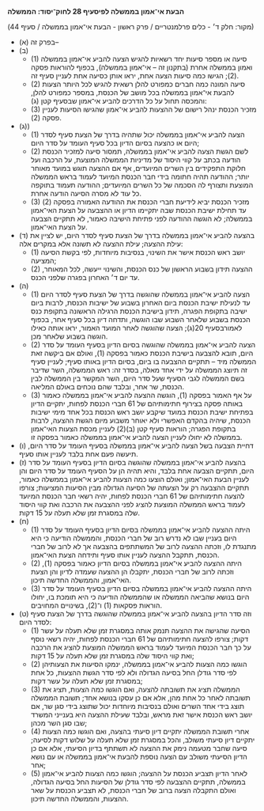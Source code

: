 **הבעת אי־אמון בממשלה לפיסעיף 28 לחוק־יסוד: הממשלה**

(מקור: חלק ד׳ - כלים פרלמנטריים / פרק ראשון - הבעת אי־אמון בממשלה / סעיף 44)
 * (א) בפרק זה–
 * (ב) 
   * (1) סיעה או מספר סיעות יחד רשאיות להגיש הצעה להביע אי־אמון בממשלה ואמון בממשלה אחרת (בתקנון זה – אי־אמון בממשלה), בכפוף להוראות פסקה (2); הגישו כמה סיעות הצעה אחת, יראו אותן כסיעה אחת לעניין סעיף זה.
   * (2) סיעה המונה כמה חברים כמפורט להלן רשאית להגיש לכל היותר הצעות להבעת אי־אמון בממשלה בכל מושב של הכנסת, במספר כמפורט להלן, והמכסה תחול על כל הדרכים להביע אי־אמון שבסעיף קטן (ג):
   * (3) מזכיר הכנסת ינהל רישום של ההצעות להביע אי־אמון שהגישו הסיעות לעניין פסקה (2).
 * (ג)) 
   * (1) הצעה להביע אי־אמון בממשלה יכול שתהיה בדרך של הצעת סעיף לסדר היום או כהצעה בסיום הדיון בכל סעיף העומד על סדר היום;
   * (2) לשם הגשת הצעה להביע אי־אמון בממשלה, תמסור סיעה למזכיר הכנסת הודעה בכתב על קווי היסוד של מדיניות הממשלה המוצעת, על הרכבה ועל חלוקת התפקידים בין השרים המיועדים, אף אם ההצעה תוגש במועד מאוחר יותר; ההודעה תהיה חתומה בידי חבר הכנסת המיועד לעמוד בראש הממשלה המוצעת ותצורף לה הסכמה של כל השרים המיועדים; ההודעה תעמוד בתוקפה כל עוד לא מסרה הסיעה הודעה אחרת.
   * (3) מזכיר הכנסת יביא לידיעת חברי הכנסת את ההודעה האמורה בפסקה (2) עד תחילת ישיבת הכנסת שבה יתקיימו הדיון או ההצבעה על הצעת האי־אמון בממשלה; לא הוגשה ההודעה לפני פתיחת הישיבה כאמור, לא תתקיים הצבעה על הצעת האי־אמון.
 * (ד) בהצעה להביע אי־אמון בממשלה בדרך של הצעת סעיף לסדר היום, יש לציין את עילת ההצעה; עילת ההצעה לא תשונה אלא במקרים אלה:
   * (1) יושב ראש הכנסת אישר את השינוי, בנסיבות מיוחדות, לפי בקשת הסיעה המציעה;
   * (2) ההצעה תידון בשבוע הראשון של כנס הכנסת, והשינוי ייעשה, לכל המאוחר, עד יום ד׳ האחרון בפגרה שלפני הכנס.
 * (ה) 
   * (1) הצעה להביע אי־אמון בממשלה שהוגשה בדרך של הצעת סעיף לסדר היום עד לנעילת ישיבת הכנסת ביום האחרון בשבוע של ישיבות הכנסת, לרבות ביום ישיבה בתקופת הפגרה, תידון בישיבת הכנסת הרגילה הראשונה בתקופת כנס הכנסת בשבוע שלאחר השבוע שבו הוגשה, ותדחה דיון בכל סעיף אחר, בכפוף לאמורבסעיף 20(ג); הצעה שהוגשה לאחר המועד האמור, יראו אותה כאילו הוגשה בשבוע שלאחר מכן.
   * (2) הצעה להביע אי־אמון בממשלה שהוגשה בסיום הדיון בסעיף העומד על סדר היום, תובא להצבעה בישיבת הכנסת כאמור בפסקה (1), ואולם אם ביקשה זאת הממשלה מיד – תתקיים ההצבעה בו ביום, בסיום הדיון באותו סעיף; לעניין סעיף זה תיוצג הממשלה על ידי אחד מאלה, בסדר זה: ראש הממשלה, השר שדיבר בשם הממשלה לגבי הסעיף שעל סדר היום, השר המקשר בין הממשלה לבין הכנסת, שר אחר, ובלבד שהם נוכחים באולם המליאה.
   * (3) על אף האמור בפסקה (1), הוגשה ההצעה להביע אי־אמון בממשלה כאמור באותה פסקה בצירוף חתימותיהם של 61 חברי הכנסת לפחות, יתקיים הדיון בפתיחת ישיבת הכנסת במועד שיקבע יושב ראש הכנסת בכל אחד מימי ישיבות הכנסת, שיהיה בהקדם האפשרי ולא יאוחר משבוע מיום הגשת ההצעה, לרבות בתקופת הפגרה; הוראות סעיף קטן (ב)(2) לעניין מכסת הצעות האי־אמון בממשלה לא יחולו לעניין הצעה להביע אי־אמון בממשלה כאמור בפסקה זו.
 * (ו) דחיית הצבעה בשל הצעה להביע אי־אמון בממשלה בסעיף העומד על סדר היום, תיעשה פעם אחת בלבד לעניין אותו סעיף.
 * (ז) בהצעה להביע אי־אמון בממשלה שהוגשה בסיום הדיון בסעיף העומד על סדר היום, תתקיים הצבעה אחת בלבד, והיא תהיה הן על הסעיף העומד על סדר היום והן לעניין הבעת האי־אמון; ואולם הוצעו כמה הצעות להביע אי־אמון בממשלה כאמור, תתקיים ההצבעה רק על הצעתה של הסיעה הגדולה מבין הסיעות המציעות; צורפו להצעה חתימותיהם של 61 חברי הכנסת לפחות, יהיה רשאי חבר הכנסת המיועד לעמוד בראש הממשלה המוצעת להציג לפני ההצבעה את הרכבה ואת קווי היסוד שלה במסגרת זמן שלא תעלה על 15 דקות.
 * (ח) 
   * (1) היתה ההצעה להביע אי־אמון בממשלה בסיום הדיון בסעיף העומד על סדר היום בעניין שבו לא נדרש רוב של חברי הכנסת, והממשלה הודיעה כי היא מתנגדת לו, וזכתה ההצעה לרוב של המשתתפים בהצבעה אך לא לרוב של חברי הכנסת, תתקבל ההצעה לעניין אותו סעיף ותידחה הצעת האי־אמון.
   * (2) היתה ההצעה להביע אי־אמון בממשלה בסיום הדיון כאמור בפסקה (1), וזכתה לרוב של חברי הכנסת, יתקבלו הן ההצעה שעמדה לדיון והן הצעת האי־אמון, והממשלה החדשה תיכון.
   * (3) היתה ההצעה להביע אי־אמון בממשלה בסיום הדיון בסעיף העומד על סדר היום בנושא שהביאה הממשלה או שהממשלה הודיעה כי היא תומכת בו, יחולו הוראות פסקאות (1) ו־(2), בשינויים המחויבים.
 * (ט) וזה סדר הדיון בהצעה להביע אי־אמון בממשלה שהוגשה בדרך של הצעת סעיף לסדר היום:
   * (1) הסיעה שהגישה את ההצעה תנמק אותה במסגרת זמן שלא תעלה על עשר דקות; צורפו להצעה חתימותיהם של 61 חברי הכנסת לפחות, יהיה רשאי נוסף על כך חבר הכנסת המיועד לעמוד בראש הממשלה המוצעת להציג את הרכבה ואת קווי היסוד שלה במסגרת זמן שלא תעלה על 15 דקות;
   * (2) הוגשו כמה הצעות להביע אי־אמון בממשלה, ינמקו הסיעות את הצעותיהן לפי סדר גודלן החל בסיעה הגדולה ולא לפי סדר הגשת ההצעות, כל אחת במסגרת זמן שלא תעלה על עשר דקות;
   * (3) הממשלה תציג את תשובתה להצעה, ואם הוגשו כמה הצעות, תציג את תשובתה לאחר כל אחת מהן, אלא אם כן עסקו בנושא אחד; תשובת הממשלה תוצג בידי אחד השרים ואולם בנסיבות מיוחדות יכול שתוצג בידי סגן שר, אם יושב ראש הכנסת אישר זאת מראש, ובלבד שעילת ההצעה היא בענייני המשרד שבו סגן השר מכהן;
   * (4) אחרי תשובת הממשלה יתקיים דיון סיעתי בהצעה, ואם הוגשו כמה הצעות יתקיים דיון סיעתי משולב, והכל במסגרת זמן שלא תעלה על שלוש דקות לסיעה; סיעה שחבר מטעמה נימק את ההצעה לא תשתתף בדיון הסיעתי, אלא אם כן הדיון הסיעתי משולב עם הצעה נוספת להבעת אי־אמון בממשלה או עם נושא אחר;
   * (5) לאחר הדיון תצביע הכנסת על ההצעה; הוגשו כמה הצעות להביע אי־אמון בממשלה, תתקיים ההצבעה לפי סדר גודלן של הסיעות החל בסיעה הגדולה, ואולם התקבלה הצעה ברוב של חברי הכנסת, לא תצביע הכנסת על שאר ההצעות, והממשלה החדשה תיכון.